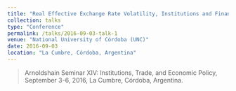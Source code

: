 ```yaml
---
title: "Real Effective Exchange Rate Volatility, Institutions and Financial Integration: A Dynamic Panel Data Approach"
collection: talks
type: "Conference"
permalink: /talks/2016-09-03-talk-1
venue: "National University of Córdoba (UNC)"
date: 2016-09-03
location: "La Cumbre, Córdoba, Argentina"
---
```


> Arnoldshain Seminar XIV: Institutions, Trade, and Economic Policy, September 3-6, 2016, La Cumbre, Córdoba, Argentina.
